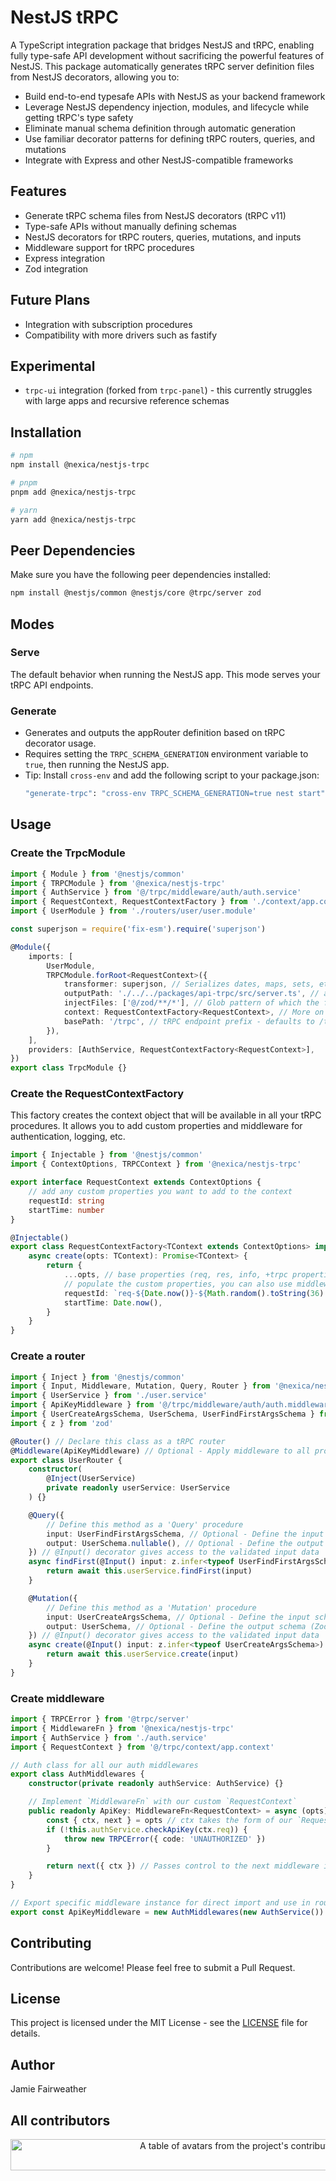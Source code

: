 # NestJS tRPC

A TypeScript integration package that bridges NestJS and tRPC, enabling fully type-safe API development without sacrificing the powerful features of NestJS. This package automatically generates tRPC server definition files from NestJS decorators, allowing you to:

- Build end-to-end typesafe APIs with NestJS as your backend framework
- Leverage NestJS dependency injection, modules, and lifecycle while getting tRPC's type safety
- Eliminate manual schema definition through automatic generation
- Use familiar decorator patterns for defining tRPC routers, queries, and mutations
- Integrate with Express and other NestJS-compatible frameworks

## Features

- Generate tRPC schema files from NestJS decorators (tRPC v11)
- Type-safe APIs without manually defining schemas
- NestJS decorators for tRPC routers, queries, mutations, and inputs
- Middleware support for tRPC procedures
- Express integration
- Zod integration

## Future Plans

- Integration with subscription procedures
- Compatibility with more drivers such as fastify

## Experimental

- `trpc-ui` integration (forked from `trpc-panel`) - this currently struggles with large apps and recursive reference schemas

## Installation

```bash
# npm
npm install @nexica/nestjs-trpc

# pnpm
pnpm add @nexica/nestjs-trpc

# yarn
yarn add @nexica/nestjs-trpc
```

## Peer Dependencies

Make sure you have the following peer dependencies installed:

```bash
npm install @nestjs/common @nestjs/core @trpc/server zod
```

## Modes

### Serve

The default behavior when running the NestJS app. This mode serves your tRPC API endpoints.

### Generate

- Generates and outputs the appRouter definition based on tRPC decorator usage.
- Requires setting the `TRPC_SCHEMA_GENERATION` environment variable to `true`, then running the NestJS app.
- Tip: Install `cross-env` and add the following script to your package.json:
    ```bash
    "generate-trpc": "cross-env TRPC_SCHEMA_GENERATION=true nest start"
    ```

## Usage

### Create the TrpcModule

```typescript
import { Module } from '@nestjs/common'
import { TRPCModule } from '@nexica/nestjs-trpc'
import { AuthService } from '@/trpc/middleware/auth/auth.service'
import { RequestContext, RequestContextFactory } from './context/app.context'
import { UserModule } from './routers/user/user.module'

const superjson = require('fix-esm').require('superjson')

@Module({
    imports: [
        UserModule,
        TRPCModule.forRoot<RequestContext>({
            transformer: superjson, // Serializes dates, maps, sets, etc.
            outputPath: './../../packages/api-trpc/src/server.ts', // appRouter schema output location
            injectFiles: ['@/zod/**/*'], // Glob pattern of which the file contents will be added to the output file
            context: RequestContextFactory<RequestContext>, // More on this below
            basePath: '/trpc', // tRPC endpoint prefix - defaults to /trpc
        }),
    ],
    providers: [AuthService, RequestContextFactory<RequestContext>],
})
export class TrpcModule {}
```

### Create the RequestContextFactory

This factory creates the context object that will be available in all your tRPC procedures.
It allows you to add custom properties and middleware for authentication, logging, etc.

```typescript
import { Injectable } from '@nestjs/common'
import { ContextOptions, TRPCContext } from '@nexica/nestjs-trpc'

export interface RequestContext extends ContextOptions {
    // add any custom properties you want to add to the context
    requestId: string
    startTime: number
}

@Injectable()
export class RequestContextFactory<TContext extends ContextOptions> implements TRPCContext<TContext> {
    async create(opts: TContext): Promise<TContext> {
        return {
            ...opts, // base properties (req, res, info, +trpc properties such as the appRouter definition)
            // populate the custom properties, you can also use middleware to populate them.
            requestId: `req-${Date.now()}-${Math.random().toString(36).substr(2, 9)}`,
            startTime: Date.now(),
        }
    }
}
```

### Create a router

```typescript
import { Inject } from '@nestjs/common'
import { Input, Middleware, Mutation, Query, Router } from '@nexica/nestjs-trpc'
import { UserService } from './user.service'
import { ApiKeyMiddleware } from '@/trpc/middleware/auth/auth.middleware' // Custom middleware
import { UserCreateArgsSchema, UserSchema, UserFindFirstArgsSchema } from '@/zod' // Zod schemas
import { z } from 'zod'

@Router() // Declare this class as a tRPC router
@Middleware(ApiKeyMiddleware) // Optional - Apply middleware to all procedures in this router (can also be applied to individual procedures)
export class UserRouter {
    constructor(
        @Inject(UserService)
        private readonly userService: UserService
    ) {}

    @Query({
        // Define this method as a 'Query' procedure
        input: UserFindFirstArgsSchema, // Optional - Define the input schema (Zod schema)
        output: UserSchema.nullable(), // Optional - Define the output schema (Zod schema)
    }) // @Input() decorator gives access to the validated input data
    async findFirst(@Input() input: z.infer<typeof UserFindFirstArgsSchema>) {
        return await this.userService.findFirst(input)
    }

    @Mutation({
        // Define this method as a 'Mutation' procedure
        input: UserCreateArgsSchema, // Optional - Define the input schema (Zod schema)
        output: UserSchema, // Optional - Define the output schema (Zod schema)
    }) // @Input() decorator gives access to the validated input data
    async create(@Input() input: z.infer<typeof UserCreateArgsSchema>) {
        return await this.userService.create(input)
    }
}
```

### Create middleware

```typescript
import { TRPCError } from '@trpc/server'
import { MiddlewareFn } from '@nexica/nestjs-trpc'
import { AuthService } from './auth.service'
import { RequestContext } from '@/trpc/context/app.context'

// Auth class for all our auth middlewares
export class AuthMiddlewares {
    constructor(private readonly authService: AuthService) {}

    // Implement `MiddlewareFn` with our custom `RequestContext`
    public readonly ApiKey: MiddlewareFn<RequestContext> = async (opts) => {
        const { ctx, next } = opts // ctx takes the form of our `RequestContext`
        if (!this.authService.checkApiKey(ctx.req)) {
            throw new TRPCError({ code: 'UNAUTHORIZED' })
        }

        return next({ ctx }) // Passes control to the next middleware in the chain (or to the resolver if no middleware remains), forwarding the context
    }
}

// Export specific middleware instance for direct import and use in router decorators
export const ApiKeyMiddleware = new AuthMiddlewares(new AuthService()).ApiKey
```
## Contributing

Contributions are welcome! Please feel free to submit a Pull Request.

## License

This project is licensed under the MIT License - see the [LICENSE](LICENSE) file for details.

## Author

Jamie Fairweather

## All contributors

<a href="https://github.com/nexica/nestjs-trpc/graphs/contributors">
  <p align="center">
    <img width="720" height="50" src="https://contrib.rocks/image?repo=nexica/nestjs-trpc" alt="A table of avatars from the project's contributors" />
  </p>
</a>

